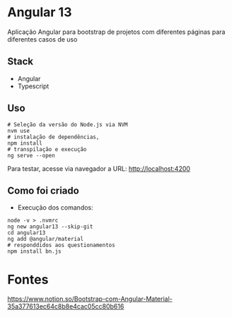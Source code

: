 # Angular 13

Aplicação Angular para bootstrap de projetos com diferentes páginas para diferentes casos de uso

## Stack

- Angular
- Typescript

## Uso

```shell
# Seleção da versão do Node.js via NVM
nvm use
# instalação de dependências,
npm install
# transpilação e execução
ng serve --open
```

Para testar, acesse via navegador a URL: [http://localhost:4200](http://localhost:4200)

## Como foi criado

- Execução dos comandos:

```shell
node -v > .nvmrc
ng new angular13 --skip-git
cd angular13
ng add @angular/material
# responddidos aos questionamentos
npm install bn.js
```

# Fontes

https://www.notion.so/Bootstrap-com-Angular-Material-35a377613ec64c8b8e4cac05cc80b616
